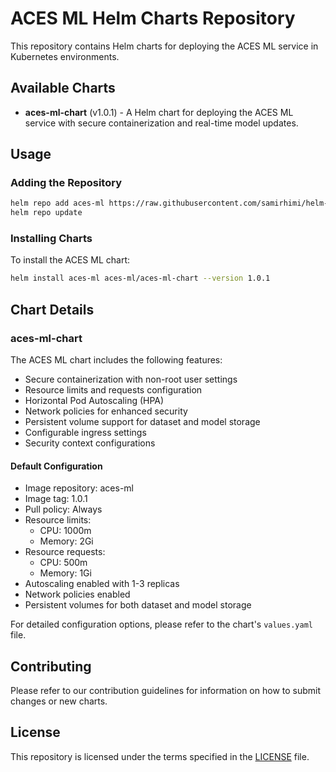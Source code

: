# ACES ML Helm Charts Repository

This repository contains Helm charts for deploying the ACES ML service in Kubernetes environments.

## Available Charts

- **aces-ml-chart** (v1.0.1) - A Helm chart for deploying the ACES ML service with secure containerization and real-time model updates.

## Usage

### Adding the Repository

```bash
helm repo add aces-ml https://raw.githubusercontent.com/samirhimi/helm-charts/main
helm repo update
```

### Installing Charts

To install the ACES ML chart:

```bash
helm install aces-ml aces-ml/aces-ml-chart --version 1.0.1
```

## Chart Details

### aces-ml-chart

The ACES ML chart includes the following features:

- Secure containerization with non-root user settings
- Resource limits and requests configuration
- Horizontal Pod Autoscaling (HPA)
- Network policies for enhanced security
- Persistent volume support for dataset and model storage
- Configurable ingress settings
- Security context configurations

#### Default Configuration

- Image repository: aces-ml
- Image tag: 1.0.1
- Pull policy: Always
- Resource limits:
  - CPU: 1000m
  - Memory: 2Gi
- Resource requests:
  - CPU: 500m 
  - Memory: 1Gi
- Autoscaling enabled with 1-3 replicas
- Network policies enabled
- Persistent volumes for both dataset and model storage

For detailed configuration options, please refer to the chart's `values.yaml` file.

## Contributing

Please refer to our contribution guidelines for information on how to submit changes or new charts.

## License

This repository is licensed under the terms specified in the [LICENSE](LICENSE) file.